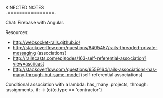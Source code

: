   KINECTED NOTES  
-================-

Chat:       Firebase with Angular. 

  Resources: 
  - http://websocket-rails.github.io/
  - http://stackoverflow.com/questions/8405457/rails-threaded-private-messaging (associations)
  - http://railscasts.com/episodes/163-self-referential-association?view=asciicast
  - http://stackoverflow.com/questions/6559164/rails-associations-has-many-through-but-same-model (self-referential associations)

Conditional association with a lambda: 
  has_many :projects, through: :assignments, if: -> (o){o.type == 'contractor'}